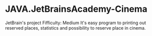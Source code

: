 # JAVA.JetBrainsAcademy-Cinema
JetBrain's project
Fifficulty: Medium
It's easy program to printing out reserved places, statistics and possibility to reserve place in cinema.
